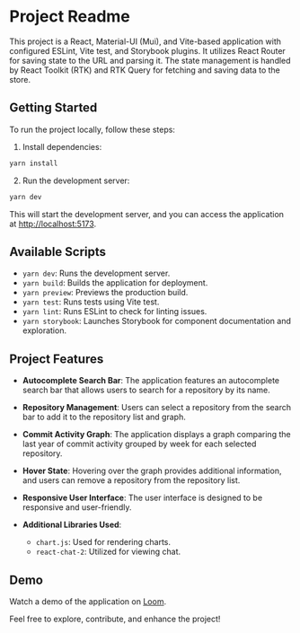 # Project Readme

This project is a React, Material-UI (Mui), and Vite-based application with configured ESLint, Vite test, and Storybook plugins. It utilizes React Router for saving state to the URL and parsing it. The state management is handled by React Toolkit (RTK) and RTK Query for fetching and saving data to the store.

## Getting Started

To run the project locally, follow these steps:

1. Install dependencies:

```bash
yarn install
```

2. Run the development server:

```bash
yarn dev
```

This will start the development server, and you can access the application at [http://localhost:5173](http://localhost:5173).

## Available Scripts

- `yarn dev`: Runs the development server.
- `yarn build`: Builds the application for deployment.
- `yarn preview`: Previews the production build.
- `yarn test`: Runs tests using Vite test.
- `yarn lint`: Runs ESLint to check for linting issues.
- `yarn storybook`: Launches Storybook for component documentation and exploration.

## Project Features

- **Autocomplete Search Bar**: The application features an autocomplete search bar that allows users to search for a repository by its name.

- **Repository Management**: Users can select a repository from the search bar to add it to the repository list and graph.

- **Commit Activity Graph**: The application displays a graph comparing the last year of commit activity grouped by week for each selected repository.

- **Hover State**: Hovering over the graph provides additional information, and users can remove a repository from the repository list.

- **Responsive User Interface**: The user interface is designed to be responsive and user-friendly.

- **Additional Libraries Used**:
  - `chart.js`: Used for rendering charts.
  - `react-chat-2`: Utilized for viewing chat.

## Demo

Watch a demo of the application on [Loom](https://www.loom.com/share/700e0292464d4910b593047529d9351c).

Feel free to explore, contribute, and enhance the project!
